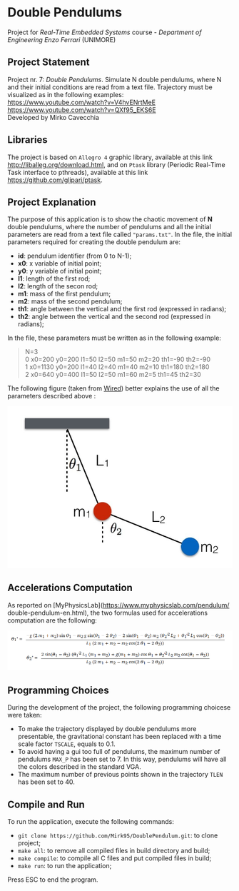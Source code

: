 # Double Pendulums
Project for *Real-Time Embedded Systems* course - *Department of Engineering 
Enzo Ferrari* (UNIMORE)

## Project Statement
Project nr. 7: *Double Pendulums*. Simulate N double pendulums, where N and 
their initial conditions are read from a text file. Trajectory must be 
visualized as in the following examples: <br/>
https://www.youtube.com/watch?v=V4hvENrtMeE <br/>
https://www.youtube.com/watch?v=QXf95_EKS6E <br/>
Developed by Mirko Cavecchia

## Libraries
The project is based on `Allegro 4` graphic library, available at this link
http://liballeg.org/download.html, and on `Ptask` library 
(Periodic Real-Time Task interface to pthreads), available at this link 
https://github.com/glipari/ptask.

## Project Explanation
The purpose of this application is to show the chaotic movement of **N** double 
pendulums, where the number of pendulums and all the initial parameters 
are read from a text file called `"params.txt"`.
In the file, the initial parameters required for creating the double pendulum 
are:
- **id**: pendulum identifier (from 0 to N-1);
- **x0**: x variable of initial point;
- **y0**: y variable of initial point;
- **l1**: length of the first rod;
- **l2**: length of the secon rod;
- **m1**: mass of the first pendulum;
- **m2**: mass of the second pendulum;
- **th1**: angle between the vertical and the first rod (expressed in radians);
- **th2**: angle between the vertical and the second rod (expressed in radians);

In the file, these parameters must be written as in the following example:
> N=3 </br>
> 0 x0=200 y0=200 l1=50 l2=50 m1=50 m2=20 th1=-90 th2=-90 </br>
> 1 x0=1130 y0=200 l1=40 l2=40 m1=40 m2=10 th1=180 th2=180 </br>
> 2 x0=640 y0=400 l1=50 l2=50 m1=60 m2=5 th1=45 th2=30 </br>

The following figure (taken from [Wired](https://www.wired.com/story/fidget-spinners-the-serious-physics-behind-a-double-pendulum-spinner/)) 
better explains the use of all the parameters described above :

<p align="center">
  <img src="https://github.com/Mirk95/DoublePendulum/blob/master/images/Double_Pendulum.jpg">
</p>

## Accelerations Computation
As reported on [MyPhysicsLab](https://www.myphysicslab.com/pendulum/
double-pendulum-en.html), the two formulas used for accelerations computation 
are the following:

<p align="center">
  <img src="https://github.com/Mirk95/DoublePendulum/blob/master/images/Formulas.png">
</p>

## Programming Choices
During the development of the project, the following programming choicese were 
taken:
- To make the trajectory displayed by double pendulums more presentable, the 
gravitational constant has been replaced with a time scale factor `TSCALE`, 
equals to 0.1.
- To avoid having a gui too full of pendulums, the maximum number of pendulums 
`MAX_P` has been set to 7. In this way, pendulums will have all the colors 
described in the standard VGA.
- The maximum number of previous points shown in the trajectory `TLEN` has been 
set to 40.

## Compile and Run
To run the application, execute the following commands:
- `git clone https://github.com/Mirk95/DoublePendulum.git`: to clone project;
- `make all`: to remove all compiled files in build directory and build;
- `make compile`: to compile all C files and put compiled files in build;
- `make run`: to run the application;

Press ESC to end the program.





